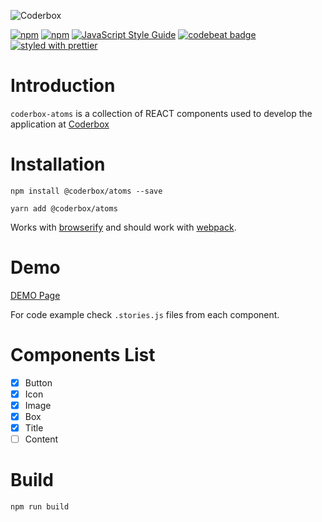 ![Coderbox](https://s3-eu-west-1.amazonaws.com/coderbox/common/logo-blue.png)

[![npm](https://img.shields.io/npm/dm/@coderbox/atoms.svg)](https://www.npmjs.com/package/@coderbox/atoms)
[![npm](https://img.shields.io/npm/v/@coderbox/atoms.svg)](https://www.npmjs.com/package/@coderbox/atoms)
[![JavaScript Style Guide](https://img.shields.io/badge/code_style-standard-brightgreen.svg)](https://standardjs.com)
[![codebeat badge](https://codebeat.co/badges/881b0552-e916-41a5-b2df-632f1610f7b9)](https://codebeat.co/projects/github-com-coderboxapp-coderbox-atoms-master)
[![styled with prettier](https://img.shields.io/badge/styled_with-prettier-ff69b4.svg)](https://github.com/prettier/prettier)

# Introduction
`coderbox-atoms` is a collection of REACT components used to develop the application at [Coderbox](https://www.coderbox.me)

# Installation

```
npm install @coderbox/atoms --save
```
```
yarn add @coderbox/atoms
```
Works with [browserify](https://github.com/substack/node-browserify) and should work with [webpack](https://github.com/visionmedia/superagent/wiki/SuperAgent-for-Webpack).

# Demo
[DEMO Page](https://coderboxapp.github.io/coderbox-atoms/)

For code example check `.stories.js` files from each component.

# Components List

- [x] Button
- [x] Icon
- [x] Image
- [x] Box
- [x] Title
- [ ] Content

# Build

```
npm run build
```